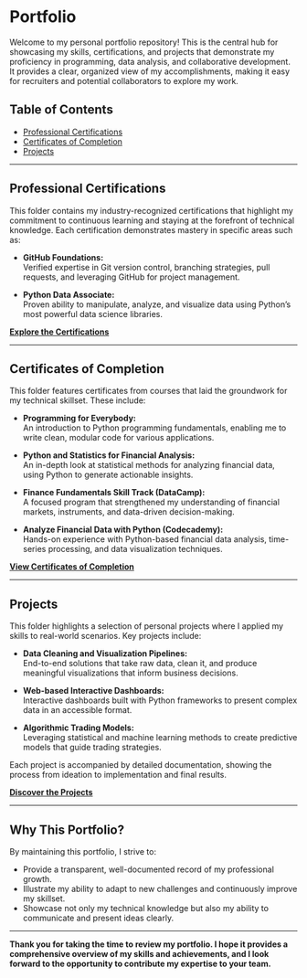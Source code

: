 # Portfolio

Welcome to my personal portfolio repository! This is the central hub for showcasing my skills, certifications, and projects that demonstrate my proficiency in programming, data analysis, and collaborative development. It provides a clear, organized view of my accomplishments, making it easy for recruiters and potential collaborators to explore my work.

## Table of Contents

- [Professional Certifications](#professional-certifications)
- [Certificates of Completion](#certificates-of-completion)
- [Projects](#projects)

---

## Professional Certifications

This folder contains my industry-recognized certifications that highlight my commitment to continuous learning and staying at the forefront of technical knowledge. Each certification demonstrates mastery in specific areas such as:

- **GitHub Foundations:**  
  Verified expertise in Git version control, branching strategies, pull requests, and leveraging GitHub for project management.

- **Python Data Associate:**  
  Proven ability to manipulate, analyze, and visualize data using Python’s most powerful data science libraries.

**[Explore the Certifications](Professional%20Certification/)**

---

## Certificates of Completion

This folder features certificates from courses that laid the groundwork for my technical skillset. These include:

- **Programming for Everybody:**  
  An introduction to Python programming fundamentals, enabling me to write clean, modular code for various applications.

- **Python and Statistics for Financial Analysis:**  
  An in-depth look at statistical methods for analyzing financial data, using Python to generate actionable insights.

- **Finance Fundamentals Skill Track (DataCamp):**  
  A focused program that strengthened my understanding of financial markets, instruments, and data-driven decision-making.

- **Analyze Financial Data with Python (Codecademy):**  
  Hands-on experience with Python-based financial data analysis, time-series processing, and data visualization techniques.

**[View Certificates of Completion](certificates%20of%20completion/)**

---

## Projects

This folder highlights a selection of personal projects where I applied my skills to real-world scenarios. Key projects include:

- **Data Cleaning and Visualization Pipelines:**  
  End-to-end solutions that take raw data, clean it, and produce meaningful visualizations that inform business decisions.

- **Web-based Interactive Dashboards:**  
  Interactive dashboards built with Python frameworks to present complex data in an accessible format.

- **Algorithmic Trading Models:**  
  Leveraging statistical and machine learning methods to create predictive models that guide trading strategies.

Each project is accompanied by detailed documentation, showing the process from ideation to implementation and final results.

**[Discover the Projects](projects/)**

---

## Why This Portfolio?

By maintaining this portfolio, I strive to:

- Provide a transparent, well-documented record of my professional growth.
- Illustrate my ability to adapt to new challenges and continuously improve my skillset.
- Showcase not only my technical knowledge but also my ability to communicate and present ideas clearly.

---

**Thank you for taking the time to review my portfolio. I hope it provides a comprehensive overview of my skills and achievements, and I look forward to the opportunity to contribute my expertise to your team.**


